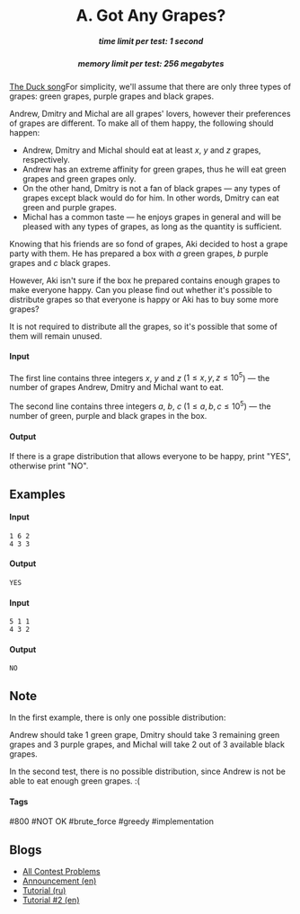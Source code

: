 <h1 style='text-align: center;'> A. Got Any Grapes?</h1>

<h5 style='text-align: center;'>time limit per test: 1 second</h5>
<h5 style='text-align: center;'>memory limit per test: 256 megabytes</h5>

[The Duck song](https://www.youtube.com/watch?v=MtN1YnoL46Q)For simplicity, we'll assume that there are only three types of grapes: green grapes, purple grapes and black grapes.

Andrew, Dmitry and Michal are all grapes' lovers, however their preferences of grapes are different. To make all of them happy, the following should happen:

* Andrew, Dmitry and Michal should eat at least $x$, $y$ and $z$ grapes, respectively.
* Andrew has an extreme affinity for green grapes, thus he will eat green grapes and green grapes only.
* On the other hand, Dmitry is not a fan of black grapes — any types of grapes except black would do for him. In other words, Dmitry can eat green and purple grapes.
* Michal has a common taste — he enjoys grapes in general and will be pleased with any types of grapes, as long as the quantity is sufficient.

Knowing that his friends are so fond of grapes, Aki decided to host a grape party with them. He has prepared a box with $a$ green grapes, $b$ purple grapes and $c$ black grapes.

However, Aki isn't sure if the box he prepared contains enough grapes to make everyone happy. Can you please find out whether it's possible to distribute grapes so that everyone is happy or Aki has to buy some more grapes?

It is not required to distribute all the grapes, so it's possible that some of them will remain unused.

#### Input

The first line contains three integers $x$, $y$ and $z$ ($1 \le x, y, z \le 10^5$) — the number of grapes Andrew, Dmitry and Michal want to eat.

The second line contains three integers $a$, $b$, $c$ ($1 \le a, b, c \le 10^5$) — the number of green, purple and black grapes in the box.

#### Output

If there is a grape distribution that allows everyone to be happy, print "YES", otherwise print "NO".

## Examples

#### Input


```text
1 6 2  
4 3 3  

```
#### Output


```text
YES  

```
#### Input


```text
5 1 1  
4 3 2  

```
#### Output


```text
NO  

```
## Note

In the first example, there is only one possible distribution:

Andrew should take $1$ green grape, Dmitry should take $3$ remaining green grapes and $3$ purple grapes, and Michal will take $2$ out of $3$ available black grapes.

In the second test, there is no possible distribution, since Andrew is not be able to eat enough green grapes. :(



#### Tags 

#800 #NOT OK #brute_force #greedy #implementation 

## Blogs
- [All Contest Problems](../Codeforces_Round_538_(Div._2).md)
- [Announcement (en)](../blogs/Announcement_(en).md)
- [Tutorial (ru)](../blogs/Tutorial_(ru).md)
- [Tutorial #2 (en)](../blogs/Tutorial_2_(en).md)
